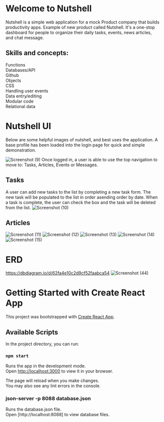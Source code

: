 # Welcome to Nutshell

Nutshell is a simple web application for a mock Product company that builds productivity apps. Example of new product called Nutshell. It's a one-stop dashboard for people to organize their daily tasks, events, news articles, and chat message.

## Skills and concepts: 
Functions<br>
Databases/API<br>
Github<br>
Objects<br>
CSS<br>
Handling user events<br>
Data entry/editing<br>
Modular code<br>
Relational data<br>

# Nutshell UI
Below are some helpful images of nutshell, and best uses the application.
A base profile has been loaded into the login page for quick and simple demonstration.

![Screenshot (9)](https://user-images.githubusercontent.com/106984214/196306002-7c59f0fe-dfda-43a1-a955-fc85c0aa8a77.png)
Once logged in, a user is able to use the top navigation to move to: Tasks, Articles, Events or Messages.
## Tasks
A user can add new tasks to the list by completing a new task form.  The new task will be populated to the list in order asending order by date. When a task is complete, the user can check the box and the task will be deleted from the list.
![Screenshot (10)](https://user-images.githubusercontent.com/106984214/196305468-d10a05c7-a784-4474-8854-6580a910c16f.png)
## Articles
![Screenshot (11)](https://user-images.githubusercontent.com/106984214/196305480-b2d52fd8-711d-4240-bc71-8e599ac454a9.png)
![Screenshot (12)](https://user-images.githubusercontent.com/106984214/196305491-6d9a631a-a373-4d9d-9b49-d2ae7a791baf.png)
![Screenshot (13)](https://user-images.githubusercontent.com/106984214/196305504-1e44fc3b-4422-4ecb-b933-fcb166350cbe.png)
![Screenshot (14)](https://user-images.githubusercontent.com/106984214/196305511-e44672e3-5264-4a3f-9c48-40c65f8604e2.png)
![Screenshot (15)](https://user-images.githubusercontent.com/106984214/196305521-b1ecd304-9d83-4088-bb2c-7a07c7a0fdc6.png)

# ERD
https://dbdiagram.io/d/62fa4e10c2d9cf52faabca54
![Screenshot (44)](https://user-images.githubusercontent.com/106984214/196477156-e073c380-a5e1-4228-9150-0078bafe4a8f.png)

# Getting Started with Create React App

This project was bootstrapped with [Create React App](https://github.com/facebook/create-react-app).

## Available Scripts

In the project directory, you can run:

### `npm start`

Runs the app in the development mode.\
Open [http://localhost:3000](http://localhost:3000) to view it in your browser.

The page will reload when you make changes.\
You may also see any lint errors in the console.

### json-server -p 8088 database.json

Runs the database.json file.\
Open [http://localhost:8088] to view database files.
